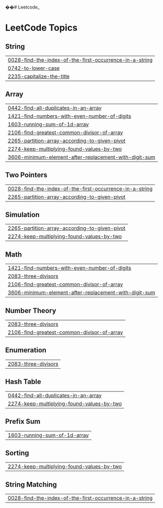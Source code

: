 ��#   L e e t c o d e _  
 
<!---LeetCode Topics Start-->
# LeetCode Topics
## String
|  |
| ------- |
| [0028-find-the-index-of-the-first-occurrence-in-a-string](https://github.com/KHAIRUNNEESA-K/Leetcode_/tree/master/0028-find-the-index-of-the-first-occurrence-in-a-string) |
| [0742-to-lower-case](https://github.com/KHAIRUNNEESA-K/Leetcode_/tree/master/0742-to-lower-case) |
| [2235-capitalize-the-title](https://github.com/KHAIRUNNEESA-K/Leetcode_/tree/master/2235-capitalize-the-title) |
## Array
|  |
| ------- |
| [0442-find-all-duplicates-in-an-array](https://github.com/KHAIRUNNEESA-K/Leetcode_/tree/master/0442-find-all-duplicates-in-an-array) |
| [1421-find-numbers-with-even-number-of-digits](https://github.com/KHAIRUNNEESA-K/Leetcode_/tree/master/1421-find-numbers-with-even-number-of-digits) |
| [1603-running-sum-of-1d-array](https://github.com/KHAIRUNNEESA-K/Leetcode_/tree/master/1603-running-sum-of-1d-array) |
| [2106-find-greatest-common-divisor-of-array](https://github.com/KHAIRUNNEESA-K/Leetcode_/tree/master/2106-find-greatest-common-divisor-of-array) |
| [2265-partition-array-according-to-given-pivot](https://github.com/KHAIRUNNEESA-K/Leetcode_/tree/master/2265-partition-array-according-to-given-pivot) |
| [2274-keep-multiplying-found-values-by-two](https://github.com/KHAIRUNNEESA-K/Leetcode_/tree/master/2274-keep-multiplying-found-values-by-two) |
| [3606-minimum-element-after-replacement-with-digit-sum](https://github.com/KHAIRUNNEESA-K/Leetcode_/tree/master/3606-minimum-element-after-replacement-with-digit-sum) |
## Two Pointers
|  |
| ------- |
| [0028-find-the-index-of-the-first-occurrence-in-a-string](https://github.com/KHAIRUNNEESA-K/Leetcode_/tree/master/0028-find-the-index-of-the-first-occurrence-in-a-string) |
| [2265-partition-array-according-to-given-pivot](https://github.com/KHAIRUNNEESA-K/Leetcode_/tree/master/2265-partition-array-according-to-given-pivot) |
## Simulation
|  |
| ------- |
| [2265-partition-array-according-to-given-pivot](https://github.com/KHAIRUNNEESA-K/Leetcode_/tree/master/2265-partition-array-according-to-given-pivot) |
| [2274-keep-multiplying-found-values-by-two](https://github.com/KHAIRUNNEESA-K/Leetcode_/tree/master/2274-keep-multiplying-found-values-by-two) |
## Math
|  |
| ------- |
| [1421-find-numbers-with-even-number-of-digits](https://github.com/KHAIRUNNEESA-K/Leetcode_/tree/master/1421-find-numbers-with-even-number-of-digits) |
| [2083-three-divisors](https://github.com/KHAIRUNNEESA-K/Leetcode_/tree/master/2083-three-divisors) |
| [2106-find-greatest-common-divisor-of-array](https://github.com/KHAIRUNNEESA-K/Leetcode_/tree/master/2106-find-greatest-common-divisor-of-array) |
| [3606-minimum-element-after-replacement-with-digit-sum](https://github.com/KHAIRUNNEESA-K/Leetcode_/tree/master/3606-minimum-element-after-replacement-with-digit-sum) |
## Number Theory
|  |
| ------- |
| [2083-three-divisors](https://github.com/KHAIRUNNEESA-K/Leetcode_/tree/master/2083-three-divisors) |
| [2106-find-greatest-common-divisor-of-array](https://github.com/KHAIRUNNEESA-K/Leetcode_/tree/master/2106-find-greatest-common-divisor-of-array) |
## Enumeration
|  |
| ------- |
| [2083-three-divisors](https://github.com/KHAIRUNNEESA-K/Leetcode_/tree/master/2083-three-divisors) |
## Hash Table
|  |
| ------- |
| [0442-find-all-duplicates-in-an-array](https://github.com/KHAIRUNNEESA-K/Leetcode_/tree/master/0442-find-all-duplicates-in-an-array) |
| [2274-keep-multiplying-found-values-by-two](https://github.com/KHAIRUNNEESA-K/Leetcode_/tree/master/2274-keep-multiplying-found-values-by-two) |
## Prefix Sum
|  |
| ------- |
| [1603-running-sum-of-1d-array](https://github.com/KHAIRUNNEESA-K/Leetcode_/tree/master/1603-running-sum-of-1d-array) |
## Sorting
|  |
| ------- |
| [2274-keep-multiplying-found-values-by-two](https://github.com/KHAIRUNNEESA-K/Leetcode_/tree/master/2274-keep-multiplying-found-values-by-two) |
## String Matching
|  |
| ------- |
| [0028-find-the-index-of-the-first-occurrence-in-a-string](https://github.com/KHAIRUNNEESA-K/Leetcode_/tree/master/0028-find-the-index-of-the-first-occurrence-in-a-string) |
<!---LeetCode Topics End-->
